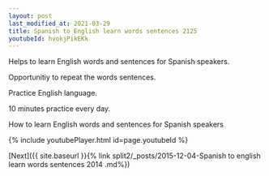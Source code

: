 ```yaml
---
layout: post
last_modified_at: 2021-03-29
title: Spanish to English learn words sentences 2125 
youtubeId: hvokjPikEKk
---
```

 
 
Helps to learn English words and sentences for Spanish speakers.

Opportunitiy to repeat the words sentences. 

Practice English language. 
 
10 minutes practice every day. 
 
How to learn English words and sentences for Spanish speakers 
 
{% include youtubePlayer.html id=page.youtubeId %}
 
 
[Next]({{ site.baseurl }}{% link  split2/_posts/2015-12-04-Spanish to english learn words sentences 2014 .md%})
 

